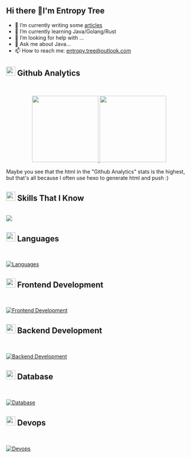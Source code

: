 ## Hi there 👋I'm Entropy Tree

<!--
**s-chance/s-chance** is a ✨ _special_ ✨ repository because its `README.md` (this file) appears on your GitHub profile.

Here are some ideas to get you started:

- 🔭 I’m currently working on ...
- 🌱 I’m currently learning ...
- 👯 I’m looking to collaborate on ...
- 🤔 I’m looking for help with ...
- 💬 Ask me about ...
- 📫 How to reach me: 
- 😄 Pronouns: ...
- ⚡ Fun fact: ...
-->


- 🔭 I’m currently writing some [articles](https://s-chance.github.io/)
- 🌱 I’m currently learning Java/Golang/Rust
- 🤔 I’m looking for help with ...
- 💬 Ask me about Java...
- 📫 How to reach me: <entropy.tree@outlook.com>

## <img src="https://media2.giphy.com/media/QssGEmpkyEOhBCb7e1/giphy.gif?cid=ecf05e47a0n3gi1bfqntqmob8g9aid1oyj2wr3ds3mg700bl&rid=giphy.gif" width ="25"><b> Github Analytics</b>
<br>

<p align="center">
<a href="https://github.com/s-chance">
  <img height="180em" src="https://github-readme-stats-eight-theta.vercel.app/api?username=s-chance&show_icons=true&theme=algolia&include_all_commits=true&count_private=true"/>
  <img height="180em" src="https://github-readme-stats-eight-theta.vercel.app/api/top-langs/?username=s-chance&layout=compact&langs_count=8&theme=algolia"/>
</a>
</p>

Maybe you see that the html in the "Github Analytics" stats is the highest, but that's all because I often use hexo to generate html and push :)

## <img src="https://media2.giphy.com/media/QssGEmpkyEOhBCb7e1/giphy.gif?cid=ecf05e47a0n3gi1bfqntqmob8g9aid1oyj2wr3ds3mg700bl&rid=giphy.gif" width ="25"><b> Skills That I Know</b>
<br>
  
<img src="https://cdn.jsdelivr.net/gh/s-chance/firgure-bed/img/202301081731114.png"/>

## <img src="https://media2.giphy.com/media/QssGEmpkyEOhBCb7e1/giphy.gif?cid=ecf05e47a0n3gi1bfqntqmob8g9aid1oyj2wr3ds3mg700bl&rid=giphy.gif" width ="25"><b> Languages</b>
<br>

[![Languages](https://skillicons.dev/icons?i=cpp,java,go,rust,html&perline=8)](https://skillicons.dev)

## <img src="https://media2.giphy.com/media/QssGEmpkyEOhBCb7e1/giphy.gif?cid=ecf05e47a0n3gi1bfqntqmob8g9aid1oyj2wr3ds3mg700bl&rid=giphy.gif" width ="25"><b> Frontend Development</b>
<br>

[![Frontend Development](https://skillicons.dev/icons?i=html,css,js,vue,bootstrap&perline=8)](https://skillicons.dev)

## <img src="https://media2.giphy.com/media/QssGEmpkyEOhBCb7e1/giphy.gif?cid=ecf05e47a0n3gi1bfqntqmob8g9aid1oyj2wr3ds3mg700bl&rid=giphy.gif" width ="25"><b> Backend Development</b>
<br>

[![Backend Development](https://skillicons.dev/icons?i=nodejs,spring,nginx&perline=8)](https://skillicons.dev)

## <img src="https://media2.giphy.com/media/QssGEmpkyEOhBCb7e1/giphy.gif?cid=ecf05e47a0n3gi1bfqntqmob8g9aid1oyj2wr3ds3mg700bl&rid=giphy.gif" width ="25"><b> Database</b>
<br>

[![Database](https://skillicons.dev/icons?i=mongodb,mysql,postgres,redis&perline=8)](https://skillicons.dev)

## <img src="https://media2.giphy.com/media/QssGEmpkyEOhBCb7e1/giphy.gif?cid=ecf05e47a0n3gi1bfqntqmob8g9aid1oyj2wr3ds3mg700bl&rid=giphy.gif" width ="25"><b> Devops</b>
<br>

[![Devops](https://skillicons.dev/icons?i=docker,bash,azure,linux,git,github&perline=8)](https://skillicons.dev)
